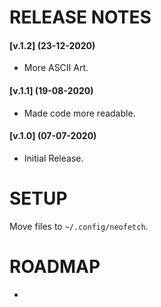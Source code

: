 # RELEASE NOTES
#### [v.1.2] (23-12-2020)
* More ASCII Art.

#### [v.1.1] (19-08-2020)
* Made code more readable.

#### [v.1.0] (07-07-2020)
* Initial Release.

# SETUP

Move files to `~/.config/neofetch`. 

# ROADMAP 
-
 
